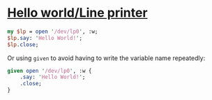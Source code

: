 [1]: https://rosettacode.org/wiki/Hello_world/Line_printer

# [Hello world/Line printer][1]

```perl
my $lp = open '/dev/lp0', :w;
$lp.say: 'Hello World!';
$lp.close;
```


Or using `given` to avoid having to write the variable name repeatedly:

```perl
given open '/dev/lp0', :w {
    .say: 'Hello World!';
    .close;
}
```